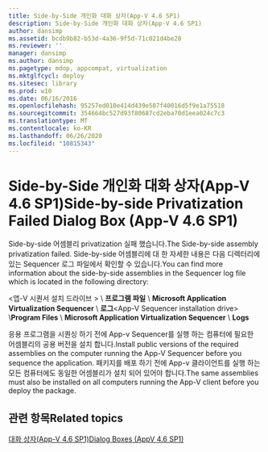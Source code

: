 ```yaml
---
title: Side-by-Side 개인화 대화 상자(App-V 4.6 SP1)
description: Side-by-Side 개인화 대화 상자(App-V 4.6 SP1)
author: dansimp
ms.assetid: bcdb9b82-b53d-4a36-9f5d-71c021d4be28
ms.reviewer: ''
manager: dansimp
ms.author: dansimp
ms.pagetype: mdop, appcompat, virtualization
ms.mktglfcycl: deploy
ms.sitesec: library
ms.prod: w10
ms.date: 06/16/2016
ms.openlocfilehash: 95257ed010e414d439e507f40016d5f9e1a75518
ms.sourcegitcommit: 354664bc527d93f80687cd2eba70d1eea024c7c3
ms.translationtype: MT
ms.contentlocale: ko-KR
ms.lasthandoff: 06/26/2020
ms.locfileid: "10815343"
---
```

# <span data-ttu-id="b40e0-103">Side-by-Side 개인화 대화 상자(App-V 4.6 SP1)</span><span class="sxs-lookup"><span data-stu-id="b40e0-103">Side-by-side Privatization Failed Dialog Box (App-V 4.6 SP1)</span></span>


<span data-ttu-id="b40e0-104">Side-by-side 어셈블리 privatization 실패 했습니다.</span><span class="sxs-lookup"><span data-stu-id="b40e0-104">The Side-by-side assembly privatization failed.</span></span> <span data-ttu-id="b40e0-105">Side-by-side 어셈블리에 대 한 자세한 내용은 다음 디렉터리에 있는 Sequencer 로그 파일에서 확인할 수 있습니다.</span><span class="sxs-lookup"><span data-stu-id="b40e0-105">You can find more information about the side-by-side assemblies in the Sequencer log file which is located in the following directory:</span></span>

<span data-ttu-id="b40e0-106">&lt;앱-V 시퀀서 설치 드라이브 &gt;  \\ **프로그램 파일**  \\  **Microsoft Application Virtualization Sequencer**  \\  **로그**</span><span class="sxs-lookup"><span data-stu-id="b40e0-106">&lt;App-V Sequencer installation drive&gt; \\**Program Files** \\ **Microsoft Application Virtualization Sequencer** \\ **Logs**</span></span>

<span data-ttu-id="b40e0-107">응용 프로그램을 시퀀싱 하기 전에 App-v Sequencer를 실행 하는 컴퓨터에 필요한 어셈블리의 공용 버전을 설치 합니다.</span><span class="sxs-lookup"><span data-stu-id="b40e0-107">Install public versions of the required assemblies on the computer running the App-V Sequencer before you sequence the application.</span></span> <span data-ttu-id="b40e0-108">패키지를 배포 하기 전에 App-v 클라이언트를 실행 하는 모든 컴퓨터에도 동일한 어셈블리가 설치 되어 있어야 합니다.</span><span class="sxs-lookup"><span data-stu-id="b40e0-108">The same assemblies must also be installed on all computers running the App-V client before you deploy the package.</span></span>

## <span data-ttu-id="b40e0-109">관련 항목</span><span class="sxs-lookup"><span data-stu-id="b40e0-109">Related topics</span></span>


[<span data-ttu-id="b40e0-110">대화 상자(App-V 4.6 SP1)</span><span class="sxs-lookup"><span data-stu-id="b40e0-110">Dialog Boxes (AppV 4.6 SP1)</span></span>](dialog-boxes--appv-46-sp1-.md)

 

 





